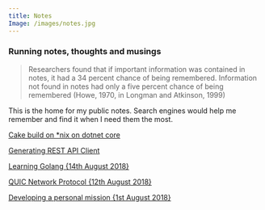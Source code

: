 ```yaml
---
title: Notes
Image: /images/notes.jpg
---
```


### Running notes, thoughts and musings
> Researchers found that if important information was contained in notes, it had a 34 percent chance of being remembered. Information not found in notes had only a five percent chance of being remembered (Howe, 1970, in Longman and Atkinson, 1999)

This is the home for my public notes. Search engines would help me remember and find it when I need them the most.

[Cake build on *nix on dotnet core](/notes/cake-on-mac-dotnet-core)

[Generating REST API Client](/notes/generating-webapi-client)

[Learning Golang {14th August 2018}](/notes/learning-go)

[QUIC Network Protocol {12th August 2018}](/notes/quic-network-protocol)

[Developing a personal mission {1st August 2018}](/notes/developing-a-mission)
